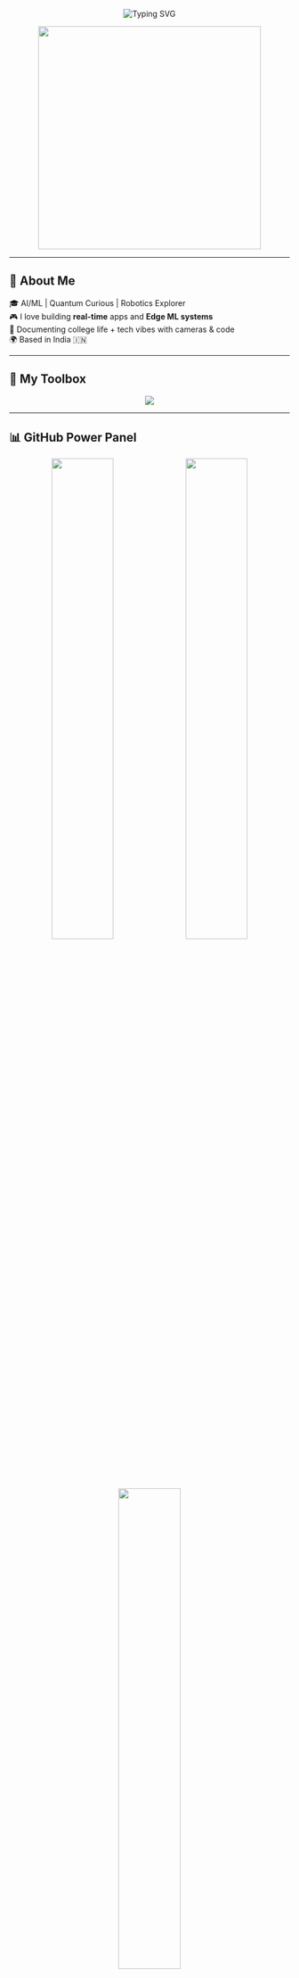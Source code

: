 <!-- Header Glitch Logo -->
<p align="center">
  <img src="https://readme-typing-svg.demolab.com?font=Fira+Code&size=30&duration=3000&pause=1000&color=00F0FF&center=true&vCenter=true&width=650&lines=Hi+%F0%9F%91%8B%2C+I'm+SiaPlay!;AI+%7C+Full+Stack+%7C+Edge+ML+Engineer;Building+crazy+cool+tech+that+learns+%E2%9A%A1" alt="Typing SVG" />
</p>

<p align="center">
  <img src="https://i.giphy.com/media/xTiIzJSKB4l7xTouE8/giphy.webp" width="400" />
</p>

---

## 🧠 About Me

🎓 AI/ML | Quantum Curious | Robotics Explorer  
🎮 I love building **real-time** apps and **Edge ML systems**  
🎥 Documenting college life + tech vibes with cameras & code  
🌍 Based in India 🇮🇳

---

## 🚀 My Toolbox

<p align="center">
  <img src="https://skillicons.dev/icons?i=js,ts,nodejs,express,mongodb,python,cpp,arduino,kotlin,java,html,css,bootstrap,figma,vscode,git,github,tensorflow,linux&perline=8" />
</p>

---

## 📊 GitHub Power Panel

<p align="center">
  <img src="https://github-readme-stats.vercel.app/api?username=siaplay&show_icons=true&theme=radical&hide_border=true" width="47%" />
  <img src="https://github-readme-streak-stats.herokuapp.com?user=siaplay&theme=radical&hide_border=true" width="47%" />
</p>

<p align="center">
  <img src="https://github-readme-stats.vercel.app/api/top-langs/?username=siaplay&layout=compact&theme=radical&hide_border=true" width="47%" />
</p>

---

## 🎯 Goals for 2025

- 🎯 Build an AI that can control any RC Vehicle in real time  
- 📡 Deploy an Edge ML model on ESP32 for health monitoring  
- 💼 Land an internship in Robotics / AI startups  
- 🎬 Upload more cinematic edits of my tech journey

---

## 🔗 Connect With Me

<p align="center">
  <a href="https://www.linkedin.com/in/your-linkedin" target="_blank"><img src="https://img.shields.io/badge/LinkedIn-blue?style=for-the-badge&logo=linkedin" /></a>
  <a href="https://instagram.com/your-insta" target="_blank"><img src="https://img.shields.io/badge/Instagram-pink?style=for-the-badge&logo=instagram" /></a>
  <a href="mailto:your@email.com"><img src="https://img.shields.io/badge/Email-grey?style=for-the-badge&logo=gmail" /></a>
</p>

---

<p align="center">
  <img src="https://media.giphy.com/media/fwbzI2kV3Qrlpkh59Y/giphy.gif" width="150" />
  <br />
  <b>Let’s build the future, one crazy idea at a time 💡</b>
</p>
